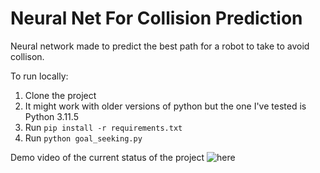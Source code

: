 # Neural Net For Collision Prediction

Neural network made to predict the best path for a robot to take to avoid collison.

To run locally:

1. Clone the project 
2. It might work with older versions of python but the one I've tested is Python 3.11.5
3. Run `pip install -r requirements.txt`
4. Run `python goal_seeking.py`

Demo video of the current status of the project ![here](/assets/demo.gif)
